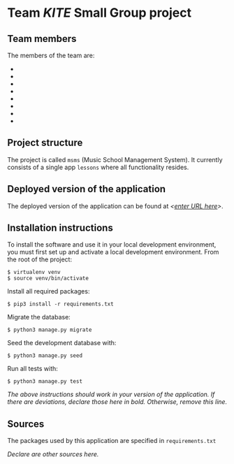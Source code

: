 # Team *KITE* Small Group project

## Team members
The members of the team are:
- *<Alexandru Godoroja>*
- *<Tanish Kejriwal>*
- *<Timi Disu>*
- *<Dylan Barker>*
- *<Joshua Bebbington>*
- *<Muhammad Jawad>*
- *<Saurav Miah>*
- *<Tejveer Nag>*


## Project structure
The project is called `msms` (Music School Management System).  It currently consists of a single app `lessons` where all functionality resides.

## Deployed version of the application
The deployed version of the application can be found at *<[enter URL here](URL)>*.

## Installation instructions
To install the software and use it in your local development environment, you must first set up and activate a local development environment.  From the root of the project:

```
$ virtualenv venv
$ source venv/bin/activate
```

Install all required packages:

```
$ pip3 install -r requirements.txt
```

Migrate the database:

```
$ python3 manage.py migrate
```

Seed the development database with:

```
$ python3 manage.py seed
```

Run all tests with:
```
$ python3 manage.py test
```

*The above instructions should work in your version of the application.  If there are deviations, declare those here in bold.  Otherwise, remove this line.*

## Sources
The packages used by this application are specified in `requirements.txt`

*Declare are other sources here.*
